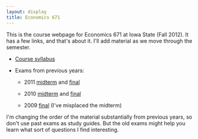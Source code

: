 ```yaml
---
layout: display
title: Economics 671
---
```


This is the course webpage for Economics 671 at Iowa State (Fall
2012). It has a few links, and that's about it. I'll add material as
we move through the semester.

* [Course syllabus](/671/2012/syllabus)

* Exams from previous years:

  * 2011 [midterm](/671/dl/econ-671-2011-midterm.pdf) and 
  [final](/671/dl/econ-671-2011-final.pdf)

  * 2010 [midterm](/671/dl/econ-671-2010-midterm.pdf) and 
  [final](/671/dl/econ-671-2010-final.pdf)

  * 2009 [final](/671/dl/econ-671-2009-final.pdf) (I've misplaced
  the midterm)

I'm changing the order of the material substantially from previous
years, so don't use past exams as study guides. But the old exams
might help you learn what sort of questions I find interesting.

[CC]: http://creativecommons.org/licenses/by-sa/3.0/